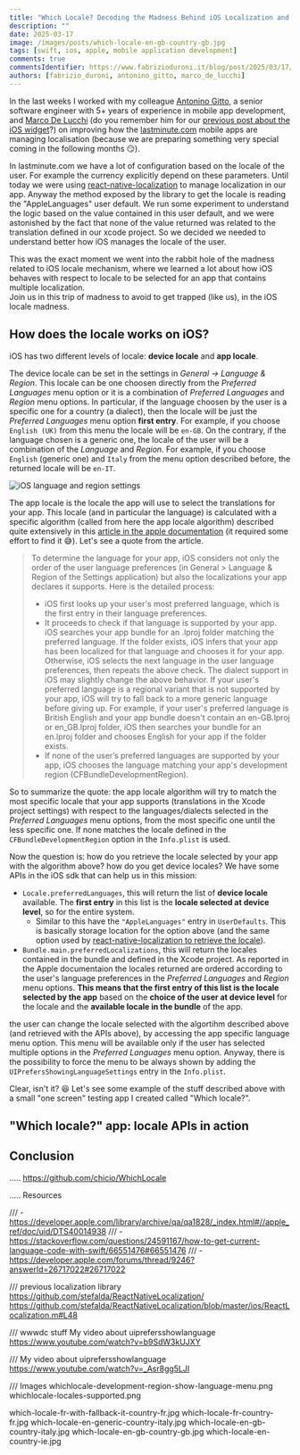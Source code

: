 ```yaml
---
title: "Which Locale? Decoding the Madness Behind iOS Localization and Language Preferences"
description: ""
date: 2025-03-17
image: /images/posts/which-locale-en-gb-country-gb.jpg
tags: [swift, ios, apple, mobile application development]
comments: true
commentsIdentifier: https://www.fabrizioduroni.it/blog/post/2025/03/17/locale-ios-app-device
authors: [fabrizio_duroni, antonino_gitto, marco_de_lucchi]
---
```


In the last weeks I worked with my colleague [Antonino Gitto](https://www.linkedin.com/in/antonino-gitto/), a senior software engineer with 5+ years of
experience in mobile app development, and [Marco De Lucchi](https://www.linkedin.com/in/marcodelucchi/) (do you remember him for our [previous post about the
iOS widget](xxxx)?) on improving how the [lastminute.com](https://corporate.lastminute.com) mobile apps are managing localisation (because we are preparing
something very special coming in the following months :smirk:).  

In lastminute.com we have a lot of configuration based on the locale of the user. For example the currency explicitly
depend on these parameters. Until today we were using [react-native-localization](https://github.com/stefalda/ReactNativeLocalization/) to manage localization in our
app. Anyway the method exposed by the library to get the locale is reading the "AppleLanguages" user default. We run
some experiment to understand the logic based on the value contained in this user default, and we were astonished by the
fact that none of the value returned was related to the translation defined in our xcode project. So we decided we
needed to understand better how iOS manages the locale of the user.   

This was the exact moment we went into the rabbit hole of the madness related to iOS locale mechanism, where we learned
a lot about how iOS behaves with respect to locale to be selected for an app that contains multiple localization.  
Join us in this trip of madness to avoid to get trapped (like us), in the iOS locale madness.


## How does the locale works on iOS?

iOS has two different levels of locale: **device locale** and **app locale**.

The device locale can be set in the settings in *General -> Language & Region*. This locale can be one choosen
directly from the *Preferred Languages* menu option or it is a combination of *Preferred Languages* and *Region* menu options. In particular, if the
language choosen by the user is a specific one for a country (a dialect), then the locale will be just the
*Preferred Languages* menu option **first entry**. For example, if you choose `English (UK)` from this menu the locale will be `en-GB`. On
the contrary, if the language chosen is a generic one, the locale of the user will be a combination of the  *Language*
and *Region*. For example, if you choose `English` (generic one) and `Italy` from the menu option described before, the
returned locale will be `en-IT`.  
  
![iOS language and region settings](/images/posts/which-locale-settings-ios.jpg)

The app locale is the locale the app will use to select the translations for your app. This locale (and in particular
the language) is calculated with a
specific algorithm (called from here the app locale algorithm) described quite extensively in this [article in the apple documentation](xxx) (it required some
effort to find it :sweat_smile:).
Let's see a quote from the article.

>To determine the language for your app, iOS considers not only the order of the user language preferences (in General > Language & Region of the Settings application) but also the localizations your app declares it supports. Here is the detailed process:
>
> - iOS first looks up your user's most preferred language, which is the first entry in their language preferences.
> - It proceeds to check if that language is supported by your app. iOS searches your app bundle for an .lproj folder matching the preferred language. If the folder exists, iOS infers that your app has been localized for that language and chooses it for your app. Otherwise, iOS selects the next language in the user language preferences, then repeats the above check.
The dialect support in iOS may slightly change the above behavior. If your user's preferred language is a regional variant that is not supported by your app, iOS will try to fall back to a more generic language before giving up. For example, if your user's preferred language is British English and your app bundle doesn't contain an en-GB.lproj or en_GB.lproj folder, iOS then searches your bundle for an en.lproj folder and chooses English for your app if the folder exists.
> - If none of the user’s preferred languages are supported by your app, iOS chooses the language matching your app's development region (CFBundleDevelopmentRegion).

So to summarize the quote: the app locale algorithm will try to match the most specific locale that your app supports
(translations in the Xcode project settings) with respect to the languages/dialects selected in the *Preferred
Languages* menu options, from the most specific one until the less specific one. If none matches the
locale defined in the `CFBundleDevelopmentRegion` option in the `Info.plist` is used.

Now the question is: how do you retrieve the locale selected by your app with the algorithm above? how do you get device
locales? We have some APIs in the iOS sdk that can help us in this mission:

* `Locale.preferredLanguages`, this will return the list of **device locale** available. The **first entry** in this list is
  the **locale selected at device level**, so for the entire system.  
  * Similar to this have the `"AppleLanguages"` entry in `UserDefaults`. This is basically storage
    location for the option above (and the same option used by [react-native-localization to retrieve the locale](https://github.com/stefalda/ReactNativeLocalization/blob/master/ios/ReactLocalization.m#L48)).
* `Bundle.main.preferredLocalizations`, this will return the locales contained in the bundle and defined in the Xcode
  project. As reported in the Apple documentaion the locales returned are ordered according to the user's language
  preferences in the *Preferred Languages* and *Region* menu options. **This means that the first entry of this list is the locale selected by the
  app** based on the **choice of the user at device level** for the locale and the **available locale in the bundle** of
  the app.

the user can change the locale selected with the algortihm described above (and retrieved with the APIs above), by
accessing the app specific language menu option. This menu will be available only if the user has selected multiple
options in the *Preferred Languages* menu option. Anyway, there is the possibility to force the menu to be always shown by adding
the `UIPrefersShowingLanguageSettings` entry in the `Info.plist`.  

Clear, isn't it? :laughing: Let's see some example of the stuff described above with a small "one screen" testing app I created
called "Which locale?".

## "Which locale?" app: locale APIs in action


## Conclusion

..... https://github.com/chicio/WhichLocale



.....
Resources

/// - https://developer.apple.com/library/archive/qa/qa1828/_index.html#//apple_ref/doc/uid/DTS40014938
/// - https://stackoverflow.com/questions/24591167/how-to-get-current-language-code-with-swift/66551476#66551476
/// - https://developer.apple.com/forums/thread/9246?answerId=26717022#26717022

/// previous localization library
https://github.com/stefalda/ReactNativeLocalization/
https://github.com/stefalda/ReactNativeLocalization/blob/master/ios/ReactLocalization.m#L48

/// wwwdc stuff My video about uiprefersshowlanguage
https://www.youtube.com/watch?v=b9SdW3kUJXY

/// My video about uiprefersshowlanguage
https://www.youtube.com/watch?v=_Asr8gg5LJI

/// Images
whichlocale-development-region-show-language-menu.png
whichlocale-locales-supported.png

which-locale-fr-with-fallback-it-country-fr.jpg
which-locale-fr-country-fr.jpg
which-locale-en-generic-country-italy.jpg
which-locale-en-gb-country-italy.jpg
which-locale-en-gb-country-gb.jpg
which-locale-en-country-ie.jpg